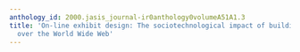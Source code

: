 ```yaml
---
anthology_id: 2000.jasis_journal-ir0anthology0volumeA51A1.3
title: 'On-line exhibit design: The sociotechnological impact of building a museum
  over the World Wide Web'
---
```

